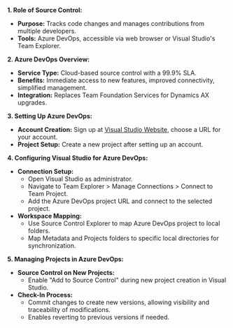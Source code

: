 **1. Role of Source Control:**

- **Purpose:** Tracks code changes and manages contributions from multiple developers.
- **Tools:** Azure DevOps, accessible via web browser or Visual Studio's Team Explorer.

**2. Azure DevOps Overview:**

- **Service Type:** Cloud-based source control with a 99.9% SLA.
- **Benefits:** Immediate access to new features, improved connectivity, simplified management.
- **Integration:** Replaces Team Foundation Services for Dynamics AX upgrades.

**3. Setting Up Azure DevOps:**

- **Account Creation:** Sign up at [Visual Studio Website](https://visualstudio.microsoft.com/), choose a URL for your account.
- **Project Setup:** Create a new project after setting up an account.

**4. Configuring Visual Studio for Azure DevOps:**

- **Connection Setup:**
    - Open Visual Studio as administrator.
    - Navigate to Team Explorer > Manage Connections > Connect to Team Project.
    - Add the Azure DevOps project URL and connect to the selected project.
- **Workspace Mapping:**
    - Use Source Control Explorer to map Azure DevOps project to local folders.
    - Map Metadata and Projects folders to specific local directories for synchronization.

**5. Managing Projects in Azure DevOps:**

- **Source Control on New Projects:**
    - Enable "Add to Source Control" during new project creation in Visual Studio.
- **Check-In Process:**
    - Commit changes to create new versions, allowing visibility and traceability of modifications.
    - Enables reverting to previous versions if needed.